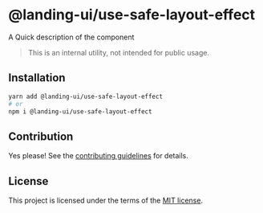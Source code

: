 # @landing-ui/use-safe-layout-effect

A Quick description of the component

> This is an internal utility, not intended for public usage.

## Installation

```sh
yarn add @landing-ui/use-safe-layout-effect
# or
npm i @landing-ui/use-safe-layout-effect
```

## Contribution

Yes please! See the
[contributing guidelines](https://github.com/PanagiotisPitsikoulis/landing.ui/blob/master/CONTRIBUTING.md)
for details.

## License

This project is licensed under the terms of the
[MIT license](https://github.com/PanagiotisPitsikoulis/landing.ui/blob/master/LICENSE).
